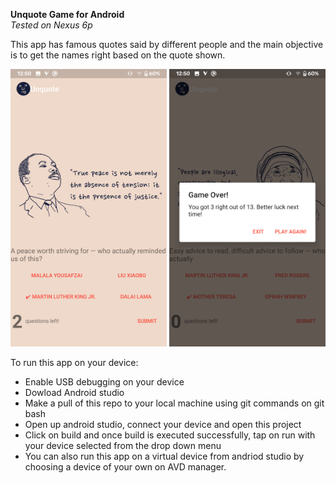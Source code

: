 **Unquote Game for Android**  
*Tested on Nexus 6p*   

This app has famous quotes said by different people and the main objective is to get the names right based on the quote shown.   

<p float="left">
  <img src="https://github.com/aditya-tekale-99/Android/blob/main/Unquote/Screenshots/Screenshot_20210822-125023.png" width="250" />
  <img src="https://github.com/aditya-tekale-99/Android/blob/main/Unquote/Screenshots/Screenshot_20210822-125034.png" width="250" /> 
</p>

To run this app on your device: 
- Enable USB debugging on your device
- Dowload Android studio
- Make a pull of this repo to your local machine using git commands on git bash
- Open up android studio, connect your device and open this project
- Click on build and once build is executed successfully, tap on run with your device selected from the drop down menu
- You can also run this app on a virtual device from andriod studio by choosing a device of your own on AVD manager.

